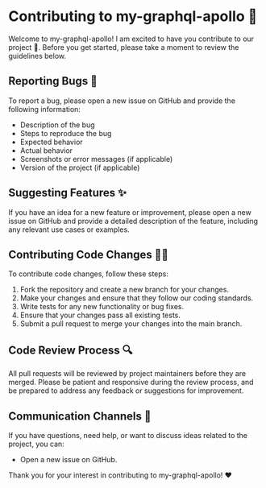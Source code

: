 # Contributing to my-graphql-apollo 🌟

Welcome to my-graphql-apollo! I am excited to have you contribute to our project 🚀. Before you get started, please take a moment to review the guidelines below.

## Reporting Bugs 🐛

To report a bug, please open a new issue on GitHub and provide the following information:

- Description of the bug
- Steps to reproduce the bug
- Expected behavior
- Actual behavior
- Screenshots or error messages (if applicable)
- Version of the project (if applicable)

## Suggesting Features ✨

If you have an idea for a new feature or improvement, please open a new issue on GitHub and provide a detailed description of the feature, including any relevant use cases or examples.

## Contributing Code Changes 👨‍💻

To contribute code changes, follow these steps:

1. Fork the repository and create a new branch for your changes.
2. Make your changes and ensure that they follow our coding standards.
3. Write tests for any new functionality or bug fixes.
4. Ensure that your changes pass all existing tests.
5. Submit a pull request to merge your changes into the main branch.

## Code Review Process 🔍

All pull requests will be reviewed by project maintainers before they are merged. Please be patient and responsive during the review process, and be prepared to address any feedback or suggestions for improvement.

## Communication Channels 📢

If you have questions, need help, or want to discuss ideas related to the project, you can:

- Open a new issue on GitHub.

Thank you for your interest in contributing to my-graphql-apollo! ❤️
